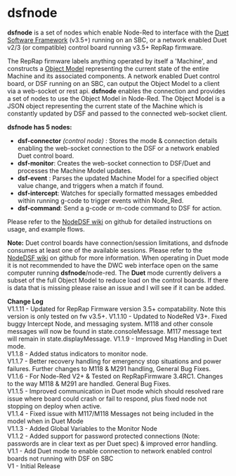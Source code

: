 # dsfnode
**dsfnode** is a set of nodes which enable Node-Red to interface with the [Duet Software Framework](https://github.com/Duet3D/DuetSoftwareFramework) (v3.5+) running on an SBC, or a network enabled Duet v2/3 (or compatible) control board running v3.5+ RepRap firmware.  

The RepRap firmware labels anything operated by itself a 'Machine', and constructs a [Object Model](https://duet3d.dozuki.com/Wiki/Object_Model_of_RepRapFirmware) representing the current state of the entire Machine and its associated components. A network enabled Duet control board, or DSF running on an SBC, can output the Object Model to a client via a web-socket or rest api. **dsfnode** enables the connection and provides a set of nodes to use the Object Model in Node-Red. The Object Model is a JSON object representing the current state of the Machine which is constantly updated by DSF and passed to the connected web-socket client.  
 
**dsfnode has 5 nodes:**

 - **dsf-connector** *(control node)* : Stores the mode & connection details enabling the web-socket connection to the DSF or a network enabled Duet control board.  
 - **dsf-monitor**: Creates the web-socket connection to DSF/Duet and processes the Machine Model updates.  
 - **dsf-event** : Parses the updated Machine Model for a specified object value change, and triggers when a match if found.  
 - **dsf-intercept**: Watches for specially formatted messages embedded within running g-code to trigger events within Node_Red.  
 - **dsf-command**: Send a g-code or m-code command to DSF for action.  

Please refer to the [NodeDSF wiki](https://github.com/MintyTrebor/NodeDSF) on github for detailed instructions on usage, and example flows.  
  
**Note:** Duet control boards have connection/session limitations, and dsfnode consumes at least one of the available sessions. Please refer to the [NodeDSF wiki](https://github.com/MintyTrebor/NodeDSF) on github for more information. When operating in Duet mode it is not recommended to have the DWC web interface open on the same computer running **dsfnode**/node-red. The **Duet** mode currently delivers a subset of the full Object Model to reduce load on the control boards. If there is data that is missing please raise an issue and I will see if it can be added.
  
**Change Log**  
V1.1.11 - Updated for RepRap Firmware version 3.5+ compatability. Note this version is only tested on fw v3.5+.
V1.1.10 - Updated to NodeRed V3+. Fixed buggy Intercept Node, and messaging system. M118 and other console messages will now be found in state.consoleMessage. M117 message text will remain in state.displayMessage.
V1.1.9 - Improved Msg Handling in Duet mode.  
V1.1.8 - Added status indicators to monitor node.  
V1.1.7 - Better recovery handling for emergency stop situations and power failures. Further changes to M118 & M291 handling, General Bug Fixes.  
V1.1.6 - For Node-Red V2+ & Tested on RepRapFirmware 3.4RC1. Changes to the way M118 & M291 are handled. General Bug Fixes.  
V1.1.5 - Improved communication in Duet mode which should resolved rare issue where board could crash or fail to respond, plus fixed node not stopping on deploy when active.  
V1.1.4 - Fixed issue with M117/M118 Messages not being included in the model when in Duet Mode  
V1.1.3 - Added Global Variables to the Monitor Node  
V1.1.2 - Added support for password protected connections (Note: passwords are in clear text as per Duet spec) & improved error handling.  
V1.1 - Add Duet mode to enable connection to network enabled control boards not running with DSF on SBC  
V1 - Initial Release  
